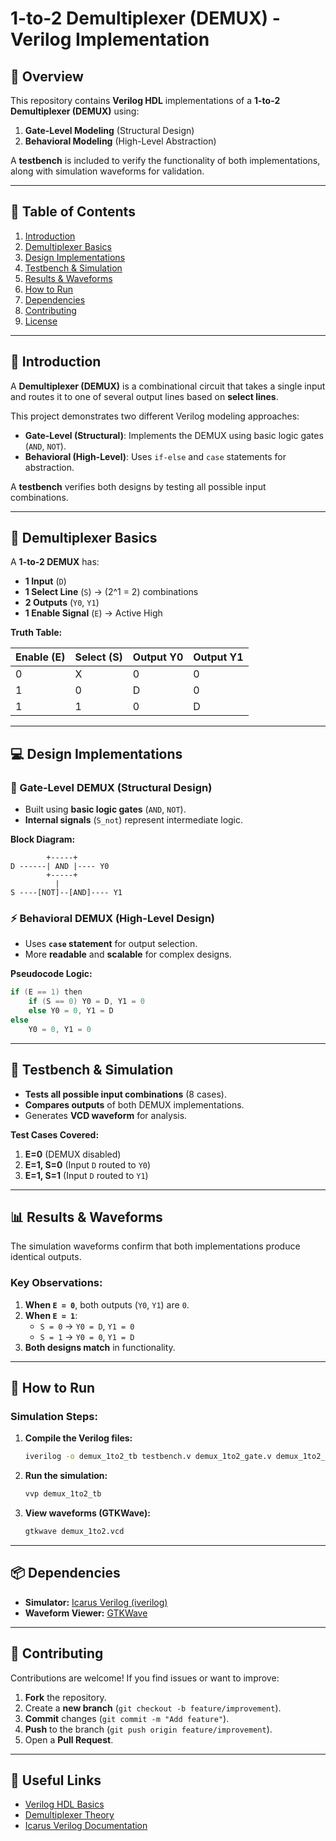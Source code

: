 # **1-to-2 Demultiplexer (DEMUX) - Verilog Implementation**  

## **📌 Overview**  
This repository contains **Verilog HDL** implementations of a **1-to-2 Demultiplexer (DEMUX)** using:  
1. **Gate-Level Modeling** (Structural Design)  
2. **Behavioral Modeling** (High-Level Abstraction)  

A **testbench** is included to verify the functionality of both implementations, along with simulation waveforms for validation.  

---

## **📝 Table of Contents**  
1. [Introduction](#-introduction)  
2. [Demultiplexer Basics](#-demultiplexer-basics)  
3. [Design Implementations](#-design-implementations)  
4. [Testbench & Simulation](#-testbench--simulation)  
5. [Results & Waveforms](#-results--waveforms)  
6. [How to Run](#-how-to-run)  
7. [Dependencies](#-dependencies)  
8. [Contributing](#-contributing)  
9. [License](#-license)  

---

## **🎯 Introduction**  
A **Demultiplexer (DEMUX)** is a combinational circuit that takes a single input and routes it to one of several output lines based on **select lines**.  

This project demonstrates two different Verilog modeling approaches:  
- **Gate-Level (Structural)**: Implements the DEMUX using basic logic gates (`AND`, `NOT`).  
- **Behavioral (High-Level)**: Uses `if-else` and `case` statements for abstraction.  

A **testbench** verifies both designs by testing all possible input combinations.  

---

## **🔧 Demultiplexer Basics**  
A **1-to-2 DEMUX** has:  
- **1 Input** (`D`)  
- **1 Select Line** (`S`) → \(2^1 = 2\) combinations  
- **2 Outputs** (`Y0`, `Y1`)  
- **1 Enable Signal** (`E`) → Active High  

**Truth Table:**  

| **Enable (E)** | **Select (S)** | **Output Y0** | **Output Y1** |
|----------------|----------------|---------------|---------------|
| 0              | X              | 0             | 0             |
| 1              | 0              | D             | 0             |
| 1              | 1              | 0             | D             |

---

## **💻 Design Implementations**  

### **🔌 Gate-Level DEMUX (Structural Design)**  
- Built using **basic logic gates** (`AND`, `NOT`).  
- **Internal signals** (`S_not`) represent intermediate logic.  

**Block Diagram:**  
```
        +-----+
D ------| AND |---- Y0
        +-----+
          |
S ----[NOT]--[AND]---- Y1
```  

### **⚡ Behavioral DEMUX (High-Level Design)**  
- Uses **`case` statement** for output selection.  
- More **readable** and **scalable** for complex designs.  

**Pseudocode Logic:**  
```verilog
if (E == 1) then
    if (S == 0) Y0 = D, Y1 = 0
    else Y0 = 0, Y1 = D
else
    Y0 = 0, Y1 = 0
```

---

## **🧪 Testbench & Simulation**  
- **Tests all possible input combinations** (8 cases).  
- **Compares outputs** of both DEMUX implementations.  
- Generates **VCD waveform** for analysis.  

**Test Cases Covered:**  
1. **E=0** (DEMUX disabled)  
2. **E=1, S=0** (Input `D` routed to `Y0`)  
3. **E=1, S=1** (Input `D` routed to `Y1`)  

---

## **📊 Results & Waveforms**  
The simulation waveforms confirm that both implementations produce identical outputs.  

### **Key Observations:**  
1. **When `E = 0`**, both outputs (`Y0`, `Y1`) are `0`.  
2. **When `E = 1`**:  
   - `S = 0` → `Y0 = D`, `Y1 = 0`  
   - `S = 1` → `Y0 = 0`, `Y1 = D`  
3. **Both designs match** in functionality.  

---

## **🚀 How to Run**  
### **Simulation Steps:**  
1. **Compile the Verilog files:**  
   ```bash
   iverilog -o demux_1to2_tb testbench.v demux_1to2_gate.v demux_1to2_behavioral.v
   ```  
2. **Run the simulation:**  
   ```bash
   vvp demux_1to2_tb
   ```  
3. **View waveforms (GTKWave):**  
   ```bash
   gtkwave demux_1to2.vcd
   ```  

---

## **📦 Dependencies**  
- **Simulator:** [Icarus Verilog (iverilog)](http://iverilog.icarus.com/)  
- **Waveform Viewer:** [GTKWave](http://gtkwave.sourceforge.net/)  

---

## **🤝 Contributing**  
Contributions are welcome! If you find issues or want to improve:  
1. **Fork** the repository.  
2. Create a **new branch** (`git checkout -b feature/improvement`).  
3. **Commit** changes (`git commit -m "Add feature"`).  
4. **Push** to the branch (`git push origin feature/improvement`).  
5. Open a **Pull Request**.  

---


## **🔗 Useful Links**  
- [Verilog HDL Basics](https://www.chipverify.com/verilog/)  
- [Demultiplexer Theory](https://www.electronics-tutorials.ws/combination/comb_4.html)  
- [Icarus Verilog Documentation](http://iverilog.wikia.com/)  

